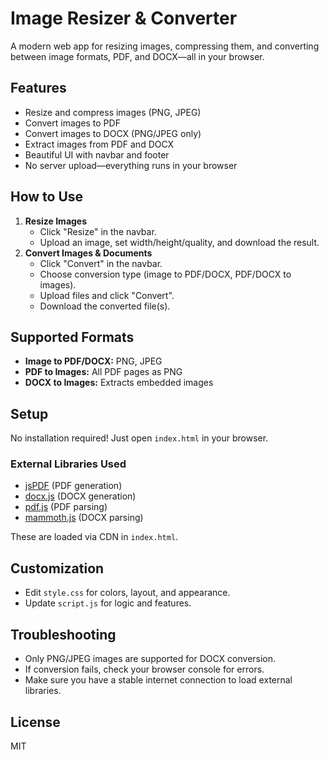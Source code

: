 # Image Resizer & Converter

A modern web app for resizing images, compressing them, and converting between image formats, PDF, and DOCX—all in your browser.

## Features
- Resize and compress images (PNG, JPEG)
- Convert images to PDF
- Convert images to DOCX (PNG/JPEG only)
- Extract images from PDF and DOCX
- Beautiful UI with navbar and footer
- No server upload—everything runs in your browser

## How to Use
1. **Resize Images**
   - Click "Resize" in the navbar.
   - Upload an image, set width/height/quality, and download the result.
2. **Convert Images & Documents**
   - Click "Convert" in the navbar.
   - Choose conversion type (image to PDF/DOCX, PDF/DOCX to images).
   - Upload files and click "Convert".
   - Download the converted file(s).

## Supported Formats
- **Image to PDF/DOCX:** PNG, JPEG
- **PDF to Images:** All PDF pages as PNG
- **DOCX to Images:** Extracts embedded images

## Setup
No installation required! Just open `index.html` in your browser.

### External Libraries Used
- [jsPDF](https://github.com/parallax/jsPDF) (PDF generation)
- [docx.js](https://github.com/dolanmiu/docx) (DOCX generation)
- [pdf.js](https://github.com/mozilla/pdf.js) (PDF parsing)
- [mammoth.js](https://github.com/mwilliamson/mammoth.js) (DOCX parsing)

These are loaded via CDN in `index.html`.

## Customization
- Edit `style.css` for colors, layout, and appearance.
- Update `script.js` for logic and features.

## Troubleshooting
- Only PNG/JPEG images are supported for DOCX conversion.
- If conversion fails, check your browser console for errors.
- Make sure you have a stable internet connection to load external libraries.

## License
MIT
